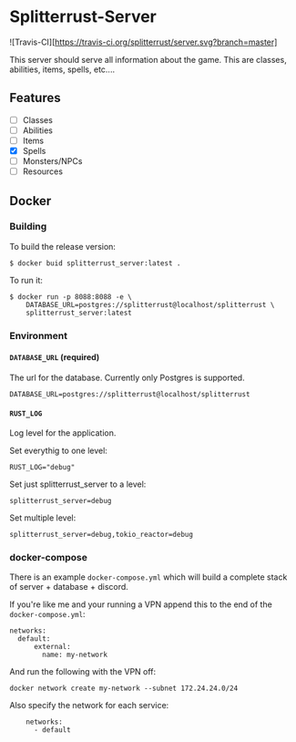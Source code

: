 # Splitterrust-Server

![Travis-CI][https://travis-ci.org/splitterrust/server.svg?branch=master]

This server should serve all information about the game. This are classes,
abilities, items, spells, etc....

## Features

- [ ] Classes
- [ ] Abilities
- [ ] Items
- [x] Spells
- [ ] Monsters/NPCs
- [ ] Resources

## Docker

### Building

To build the release version:
```
$ docker buid splitterrust_server:latest .
```

To run it:
```
$ docker run -p 8088:8088 -e \
    DATABASE_URL=postgres://splitterrust@localhost/splitterrust \
    splitterrust_server:latest
```

### Environment

#### `DATABASE_URL` (required)

The url for the database. Currently only Postgres is supported.

```
DATABASE_URL=postgres://splitterrust@localhost/splitterrust
```

#### `RUST_LOG`

Log level for the application.

Set everythig to one level:
```
RUST_LOG="debug"
```

Set just splitterrust_server to a level:

```
splitterrust_server=debug
```

Set multiple level:
```
splitterrust_server=debug,tokio_reactor=debug
```

### docker-compose

There is an example `docker-compose.yml` which will build a complete stack of
server + database + discord.

If you're like me and your running a VPN append this to the end of the
`docker-compose.yml`:

```
networks:
  default:
      external:
        name: my-network
```

And run the following with the VPN off:

```
docker network create my-network --subnet 172.24.24.0/24
```

Also specify the network for each service:

```
    networks:
      - default
```
